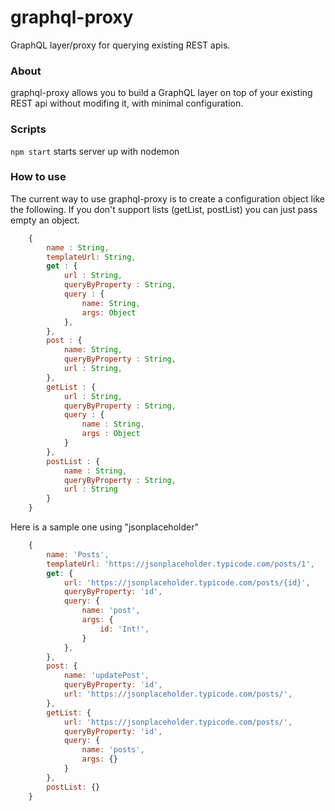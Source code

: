 # graphql-proxy
GraphQL layer/proxy for querying existing REST apis.


### About
graphql-proxy allows you to build a GraphQL layer on top of your existing REST api without modifing it, with minimal configuration.

### Scripts

` npm start ` starts server up with nodemon

### How to use 

The current way to use graphql-proxy is to create a configuration object like the following. If you don't support lists (getList, postList) you can just pass empty an object.

``` javascript
    {
        name : String,
        templateUrl: String,
        get : {
            url : String,
            queryByProperty : String,
            query : {
                name: String,
                args: Object
            },
        },
        post : {
            name: String,
            queryByProperty : String,
            url : String,
        },
        getList : {
            url : String,
            queryByProperty : String,
            query : {
                name : String,
                args : Object
            }
        },
        postList : {
            name : String,
            queryByProperty : String,
            url : String
        }
    }
```


Here is a sample one using "jsonplaceholder"
``` javascript
    {
        name: 'Posts',
        templateUrl: 'https://jsonplaceholder.typicode.com/posts/1',
        get: {
            url: 'https://jsonplaceholder.typicode.com/posts/{id}',
            queryByProperty: 'id',
            query: {
                name: 'post',
                args: {
                    id: 'Int!',
                }
            },
        },
        post: {
            name: 'updatePost',
            queryByProperty: 'id',
            url: 'https://jsonplaceholder.typicode.com/posts/',
        },
        getList: {
            url: 'https://jsonplaceholder.typicode.com/posts/',
            queryByProperty: 'id',
            query: {
                name: 'posts',
                args: {}
            }
        },
        postList: {}
    }
```





